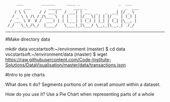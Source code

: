          ___        ______     ____ _                 _  ___  
            ___        ______     ____ _                 _  ___  
        / \ \      / / ___|   / ___| | ___  _   _  __| |/ _ \ 
       / _ \ \ /\ / /\___ \  | |   | |/ _ \| | | |/ _` | (_) |
      / ___ \ V  V /  ___) | | |___| | (_) | |_| | (_| |\__, |
     /_/   \_\_/\_/  |____/   \____|_|\___/ \__,_|\__,_|  /_/ 
 ----------------------------------------------------------------- 
#Make directory data

mkdir data
vocstartsoft:~/environment (master) $ cd data
vocstartsoft:~/environment/data (master) $ wget https://raw.githubusercontent.com/Code-Institute-Solutions/DataVisualisation/master/data/transactions.json

#Intro to pie charts

What does it do?
Segments portions of an overall amount within a dataset. 
 
How do you use it?
Use a Pie Chart when representing parts of a whole 